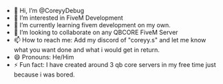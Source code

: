 - 👋 Hi, I’m @CoreyyDebug
- 👀 I’m interested in FiveM Development
- 🌱 I’m currently learning fivem development on my own.
- 💞️ I’m looking to collaborate on any QBCORE FiveM Server
- 📫 How to reach me: Add my discord of "coreyy.s" and let me know what you want done and what i would get in return.
- 😄 Pronouns: He/Him
- ⚡ Fun fact: I have created around 3 qb core servers in my free time just because i was bored.

<!---
CoreyyDebug/CoreyyDebug is a ✨ special ✨ repository because its `README.md` (this file) appears on your GitHub profile.
You can click the Preview link to take a look at your changes.
--->

